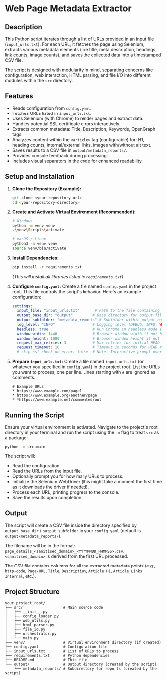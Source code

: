 # Web Page Metadata Extractor

## Description

This Python script iterates through a list of URLs provided in an input file (`input_urls.txt`). For each URL, it fetches the page using Selenium, extracts various metadata elements (like title, meta description, headings, link counts, image counts), and saves the collected data into a timestamped CSV file.

The script is designed with modularity in mind, separating concerns like configuration, web interaction, HTML parsing, and file I/O into different modules within the `src` directory.

## Features

* Reads configuration from `config.yaml`.
* Fetches URLs listed in `input_urls.txt`.
* Uses Selenium (with Chrome) to render pages and extract data.
* Handles potential SSL certificate errors interactively.
* Extracts common metadata: Title, Description, Keywords, OpenGraph tags.
* Analyzes content within the `<article>` tag (configurable) for: H1, heading counts, internal/external links, images with/without alt text.
* Saves results to a CSV file in `output/metadata_reports/`.
* Provides console feedback during processing.
* Includes visual separators in the code for enhanced readability.

## Setup and Installation

1.  **Clone the Repository (Example):**
    ```bash
    git clone <your-repository-url>
    cd <your-repository-directory>
    ```

2.  **Create and Activate Virtual Environment (Recommended):**
    ```bash
    # Windows
    python -m venv venv
    .\venv\Scripts\activate

    # macOS / Linux
    python3 -m venv venv
    source venv/bin/activate
    ```

3.  **Install Dependencies:**
    ```bash
    pip install -r requirements.txt
    ```
    *(This will install all libraries listed in `requirements.txt`)*

4.  **Configure `config.yaml`:**
    Create a file named `config.yaml` in the project root. This file controls the script's behavior. Here's an example configuration:
    ```yaml
    settings:
      input_file: "input_urls.txt"       # Path to the file containing URLs
      output_base_dir: "output"         # Base directory for output files
      output_subfolder: "metadata_reports" # Subfolder within output_base_dir
      log_level: "INFO"                 # Logging level (DEBUG, INFO, WARNING, ERROR)
      headless: true                    # Run Chrome in headless mode (true/false)
      window_width: 1440                # Browser window width if not headless
      window_height: 1080               # Browser window height if not headless
      request_max_retries: 3            # Max retries for initial HEAD request
      request_timeout: 10               # Timeout in seconds for HEAD request
      # skip_ssl_check_on_error: false  # Note: Interactive prompt overrides this
    ```

5.  **Prepare `input_urls.txt`:**
    Create a file named `input_urls.txt` (or whatever you specified in `config.yaml`) in the project root. List the URLs you want to process, one per line. Lines starting with `#` are ignored as comments.
    ```text
    # Example URLs
    * https://www.example.com/page1
    * https://www.example.org/another/page
    * *https://www.example.net/commented/out
    ```

## Running the Script

Ensure your virtual environment is activated. Navigate to the project's root directory in your terminal and run the script using the `-m` flag to treat `src` as a package:

```bash
python -m src.main
```

The script will:
* Read the configuration.
* Read the URLs from the input file.
* Optionally prompt you for how many URLs to process.
* Initialize the Selenium WebDriver (this might take a moment the first time as it downloads the driver if needed).
* Process each URL, printing progress to the console.
* Save the results upon completion.

## Output

The script will create a CSV file inside the directory specified by `output_base_dir` / `output_subfolder` in your `config.yaml` (default is `output/metadata_reports/`).

The filename will be in the format: `page_details_<sanitised_domain>_<YYYYMMDD_HHMMSS>.csv`.
`<sanitised_domain>` is derived from the first URL processed.

The CSV file contains columns for all the extracted metadata points (e.g., `http-code`, `Page-URL`, `Title`, `Description`, `Article H1`, `Article Links Internal`, etc.).

## Project Structure

```
your_project_root/
├── src/                  # Main source code
│   ├── __init__.py
│   ├── config_loader.py
│   ├── web_utils.py
│   ├── html_parser.py
│   ├── file_io.py
│   ├── orchestrator.py
│   └── main.py
├── venv/                 # Virtual environment directory (if created)
├── config.yaml           # Configuration file
├── input_urls.txt        # List of URLs to process
├── requirements.txt      # Python dependencies
├── README.md             # This file
└── output/               # Output directory (created by the script)
    └── metadata_reports/ # Subdirectory for reports (created by the script)
```